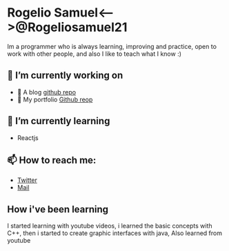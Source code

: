 # Rogelio Samuel<-->@Rogeliosamuel21
Im a programmer who is always learning, improving and practice, open to work with other people, and also I like to teach what I know :)

## :dart: I’m currently working on
- :speech_balloon: A blog [github repo](https://github.com/rogeliosamuel621/blog)
- :open_file_folder: My portfolio [Github reop](https://github.com/rogeliosamuel621/portfolio)

## :green_book: I’m currently learning
- Reactjs

## 📫 How to reach me:
- [Twitter](https://twitter.com/rogeliosamuel21)
- [Mail](https://rogeliosamuel621@gmail.com)

## How i've been learning
I started learning with youtube videos, i learned the basic concepts with C++, then i started to create graphic interfaces with java, Also learned from youtube
<!--
- 🔭 I’m currently working on ...
- 🌱 I’m currently learning ...
- 👯 I’m looking to collaborate on ...
- 🤔 I’m looking for help with ...
- 💬 Ask me about ...
- 📫 How to reach me: ...
- 😄 Pronouns: ...
- ⚡ Fun fact: ...
-->
